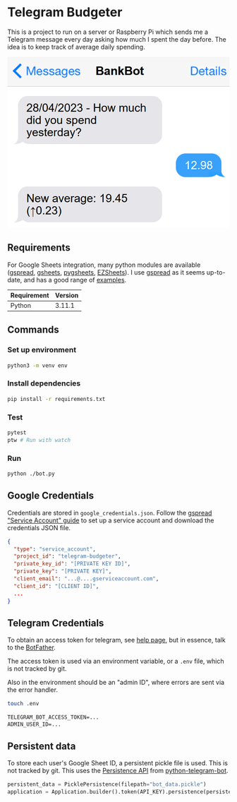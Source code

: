 # Telegram Budgeter

This is a project to run on a server or Raspberry Pi which sends me a Telegram message every day asking how much I spent the day before. The idea is to keep track of average daily spending.

![Chat with "Bank Bot": "How much did you spend yesterday?" - "12.98" - "New average: 19.45"](images/conversation.png)

## Requirements

For Google Sheets integration, many python modules are available ([gspread], [gsheets], [pygsheets], [EZSheets]). I use [gspread] as it seems up-to-date, and has a good range of [examples](https://docs.gspread.org/en/latest/user-guide.html).

| Requirement | Version |
| ----------- | ------- |
| Python      | 3.11.1  |

[gspread]: https://pypi.org/project/gspread/
[gsheets]: https://pypi.org/project/gsheets/
[pygsheets]: https://pypi.org/project/pygsheets/
[EZSheets]: https://pypi.org/project/EZSheets/

## Commands

### Set up environment

```bash
python3 -m venv env
```

### Install dependencies

```bash
pip install -r requirements.txt
```

### Test

```bash
pytest
ptw # Run with watch
```

### Run

```bash
python ./bot.py
```

## Google Credentials

Credentials are stored in `google_credentials.json`. Follow the [gspread "Service Account" guide][gspread-guide] to set up a service account and download the credentials JSON file.

```json
{
  "type": "service_account",
  "project_id": "telegram-budgeter",
  "private_key_id": "[PRIVATE KEY ID]",
  "private_key": "[PRIVATE KEY]",
  "client_email": "...@....gserviceaccount.com",
  "client_id": "[CLIENT ID]",
  ...
}
```

[gspread-guide]: https://docs.gspread.org/en/latest/oauth2.html#for-bots-using-service-account

## Telegram Credentials

To obtain an access token for telegram, see [help page](https://github.com/python-telegram-bot/python-telegram-bot/wiki/Introduction-to-the-API), but in essence, talk to the [BotFather](https://t.me/botfather).

The access token is used via an environment variable, or a `.env` file, which is not tracked by git.

Also in the environment should be an "admin ID", where errors are sent via the error handler.

```bash
touch .env
```

```.env
TELEGRAM_BOT_ACCESS_TOKEN=...
ADMIN_USER_ID=...
```

## Persistent data

To store each user's Google Sheet ID, a persistent pickle file is used. This is not tracked by git. This uses the [Persistence API](https://github.com/python-telegram-bot/python-telegram-bot/wiki/Making-your-bot-persistent) from [python-telegram-bot][ptb].

[ptb]: https://github.com/python-telegram-bot/python-telegram-bot/

```python
persistent_data = PicklePersistence(filepath="bot_data.pickle")
application = Application.builder().token(API_KEY).persistence(persistent_data).build()
```
